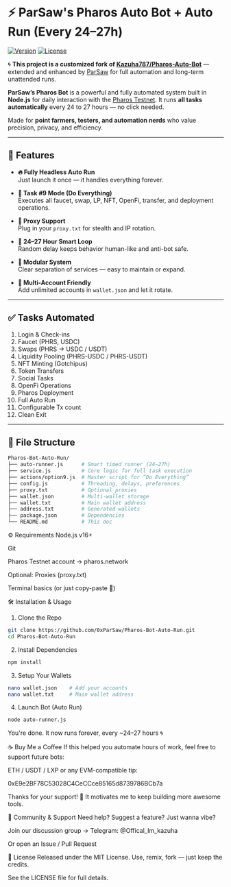 # ⚡ ParSaw's Pharos Auto Bot + Auto Run (Every 24–27h)

[![Version](https://img.shields.io/badge/version-v2.0.0-blue)](https://github.com/0xParSaw/Pharos-Bot-Auto-Run)
[![License](https://img.shields.io/badge/license-MIT-green)](LICENSE)

🌀 **This project is a customized fork of [Kazuha787/Pharos-Auto-Bot](https://github.com/Kazuha787/Pharos-Auto-Bot)** — extended and enhanced by [ParSaw](https://github.com/0xParSaw) for full automation and long-term unattended runs.

**ParSaw’s Pharos Bot** is a powerful and fully automated system built in **Node.js** for daily interaction with the [Pharos Testnet](https://testnet.pharosnetwork.xyz/experience?inviteCode=cprte13gYiUj0ZPH). It runs **all tasks automatically** every 24 to 27 hours — no click needed.

Made for **point farmers, testers, and automation nerds** who value precision, privacy, and efficiency.

---

## 🚀 Features

- **🔥 Fully Headless Auto Run**  
  Just launch it once — it handles everything forever.

- **🎯 Task #9 Mode (Do Everything)**  
  Executes all faucet, swap, LP, NFT, OpenFi, transfer, and deployment operations.

- **🔀 Proxy Support**  
  Plug in your `proxy.txt` for stealth and IP rotation.

- **🔁 24–27 Hour Smart Loop**  
  Random delay keeps behavior human-like and anti-bot safe.

- **🧩 Modular System**  
  Clear separation of services — easy to maintain or expand.

- **🧵 Multi-Account Friendly**  
  Add unlimited accounts in `wallet.json` and let it rotate.

---

## ✅ Tasks Automated

1. Login & Check-ins  
2. Faucet (PHRS, USDC)  
3. Swaps (PHRS → USDC / USDT)  
4. Liquidity Pooling (PHRS-USDC / PHRS-USDT)  
5. NFT Minting (Gotchipus)  
6. Token Transfers  
7. Social Tasks  
8. OpenFi Operations  
9. Pharos Deployment  
10. Full Auto Run  
11. Configurable Tx count  
12. Clean Exit

---

## 📁 File Structure

```bash
Pharos-Bot-Auto-Run/
├── auto-runner.js      # Smart timed runner (24–27h)
├── service.js          # Core logic for full task execution
├── actions/option9.js  # Master script for “Do Everything”
├── config.js           # Threading, delays, preferences
├── proxy.txt           # Optional proxies
├── wallet.json         # Multi-wallet storage
├── wallet.txt          # Main wallet address
├── address.txt         # Generated wallets
├── package.json        # Dependencies
└── README.md           # This doc
```
⚙️ Requirements
Node.js v16+

Git

Pharos Testnet account → pharos.network

Optional: Proxies (proxy.txt)

Terminal basics (or just copy-paste 👀)

🛠 Installation & Usage
1. Clone the Repo
```bash
git clone https://github.com/0xParSaw/Pharos-Bot-Auto-Run.git
cd Pharos-Bot-Auto-Run
```
2. Install Dependencies
```bash
npm install
```
3. Setup Your Wallets
```bash
nano wallet.json    # Add your accounts
nano wallet.txt     # Main wallet address
```
4. Launch Bot (Auto Run)
```bash
node auto-runner.js
```
You're done. It now runs forever, every ~24–27 hours 🌀

☕ Buy Me a Coffee
If this helped you automate hours of work, feel free to support future bots:

ETH / USDT / LXP or any EVM-compatible tip:

0xE9e2BF78C53028C4CeCCce85165d8739786BCb7a

Thanks for your support! 🙏
It motivates me to keep building more awesome tools.

🤝 Community & Support
Need help? Suggest a feature? Just wanna vibe?

Join our discussion group →
Telegram: @Offical_Im_kazuha

Or open an Issue / Pull Request

📜 License
Released under the MIT License.
Use, remix, fork — just keep the credits.

See the LICENSE file for full details.

